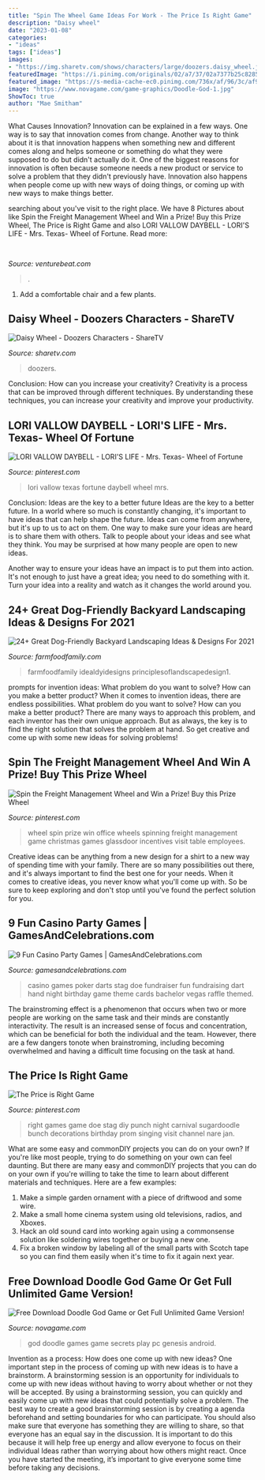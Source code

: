 ```yaml
---
title: "Spin The Wheel Game Ideas For Work - The Price Is Right Game"
description: "Daisy wheel"
date: "2023-01-08"
categories:
- "ideas"
tags: ["ideas"]
images:
- "https://img.sharetv.com/shows/characters/large/doozers.daisy_wheel.jpg"
featuredImage: "https://i.pinimg.com/originals/02/a7/37/02a7377b25c82854c3018ab0954acf1f.jpg"
featured_image: "https://s-media-cache-ec0.pinimg.com/736x/af/96/3c/af963cc903ee5a53756042b39f9726c3.jpg"
image: "https://www.novagame.com/game-graphics/Doodle-God-1.jpg"
ShowToc: true
author: "Mae Smitham"
---
```



What Causes Innovation?
Innovation can be explained in a few ways. One way is to say that innovation comes from change. Another way to think about it is that innovation happens when something new and different comes along and helps someone or something do what they were supposed to do but didn't actually do it. 
One of the biggest reasons for innovation is often because someone needs a new product or service to solve a problem that they didn't previously have. Innovation also happens when people come up with new ways of doing things, or coming up with new ways to make things better.

	

		
searching about  you've visit to the right place. We have 8 Pictures about  like Spin the Freight Management Wheel and Win a Prize! Buy this Prize Wheel, The Price is Right Game and also LORI VALLOW DAYBELL - LORI&#039;S LIFE - Mrs. Texas- Wheel of Fortune. Read more:
		
    
## 

<img loading=lazy src="https://venturebeat.com/wp-content/uploads/2020/05/a100.jpg" onerror="this.onerror=null;this.src='https://tse1.mm.bing.net/th?id=OIP.yHL0eRs96Bh5NopbBzBT_gHaEQ&amp;pid=15.1';" alt="">

_Source: venturebeat.com_

>. 

	

1. Add a comfortable chair and a few plants. 

    
## Daisy Wheel - Doozers Characters - ShareTV

<img loading=lazy src="https://img.sharetv.com/shows/characters/large/doozers.daisy_wheel.jpg" onerror="this.onerror=null;this.src='https://tse4.mm.bing.net/th?id=OIP.ZT24Q9fDi9K751HRBYPuLQAAAA&amp;pid=15.1';" alt="Daisy Wheel - Doozers Characters - ShareTV">

_Source: sharetv.com_

>doozers. 

	

Conclusion: How can you increase your creativity?
Creativity is a process that can be improved through different techniques. By understanding these techniques, you can increase your creativity and improve your productivity.

    
## LORI VALLOW DAYBELL - LORI&#039;S LIFE - Mrs. Texas- Wheel Of Fortune

<img loading=lazy src="https://i.pinimg.com/736x/b5/c1/6f/b5c16f40c305fafd584cda5ea80754a6.jpg" onerror="this.onerror=null;this.src='https://tse3.mm.bing.net/th?id=OIP.8GmS8YFJNnP_eBZkn5vNBQHaEK&amp;pid=15.1';" alt="LORI VALLOW DAYBELL - LORI&#039;S LIFE - Mrs. Texas- Wheel of Fortune">

_Source: pinterest.com_

>lori vallow texas fortune daybell wheel mrs. 

	

Conclusion: Ideas are the key to a better future
Ideas are the key to a better future. In a world where so much is constantly changing, it's important to have ideas that can help shape the future. Ideas can come from anywhere, but it's up to us to act on them.
One way to make sure your ideas are heard is to share them with others. Talk to people about your ideas and see what they think. You may be surprised at how many people are open to new ideas.

Another way to ensure your ideas have an impact is to put them into action. It's not enough to just have a great idea; you need to do something with it. Turn your idea into a reality and watch as it changes the world around you.

    
## 24+ Great Dog-Friendly Backyard Landscaping Ideas &amp; Designs For 2021

<img loading=lazy src="https://farmfoodfamily.com/wp-content/uploads/2018/11/dog-friendly-landscaping-ideas-650x975.jpg" onerror="this.onerror=null;this.src='https://tse2.mm.bing.net/th?id=OIP.6rxHmECWAjAjEGm0xamUfgHaLH&amp;pid=15.1';" alt="24+ Great Dog-Friendly Backyard Landscaping Ideas &amp; Designs For 2021">

_Source: farmfoodfamily.com_

>farmfoodfamily idealdyidesigns principlesoflandscapedesign1. 

	

prompts for invention ideas: What problem do you want to solve? How can you make a better product?
When it comes to invention ideas, there are endless possibilities. What problem do you want to solve? How can you make a better product? There are many ways to approach this problem, and each inventor has their own unique approach. But as always, the key is to find the right solution that solves the problem at hand. So get creative and come up with some new ideas for solving problems!

    
## Spin The Freight Management Wheel And Win A Prize! Buy This Prize Wheel

<img loading=lazy src="https://i.pinimg.com/originals/02/a7/37/02a7377b25c82854c3018ab0954acf1f.jpg" onerror="this.onerror=null;this.src='https://tse1.mm.bing.net/th?id=OIP.vIOZVcM3WMYC56nh4LQQogHaJ4&amp;pid=15.1';" alt="Spin the Freight Management Wheel and Win a Prize! Buy this Prize Wheel">

_Source: pinterest.com_

>wheel spin prize win office wheels spinning freight management game christmas games glassdoor incentives visit table employees. 

	

Creative ideas can be anything from a new design for a shirt to a new way of spending time with your family. There are so many possibilities out there, and it's always important to find the best one for your needs. When it comes to creative ideas, you never know what you'll come up with. So be sure to keep exploring and don't stop until you've found the perfect solution for you.

    
## 9 Fun Casino Party Games | GamesAndCelebrations.com

<img loading=lazy src="https://www.gamesandcelebrations.com/wp-content/uploads/2017/12/Casino-Bachelorette-Party-Games.jpg" onerror="this.onerror=null;this.src='https://tse4.mm.bing.net/th?id=OIP.vG_mz0FA3xPVj4HESqM3uAAAAA&amp;pid=15.1';" alt="9 Fun Casino Party Games | GamesAndCelebrations.com">

_Source: gamesandcelebrations.com_

>casino games poker darts stag doe fundraiser fun fundraising dart hand night birthday game theme cards bachelor vegas raffle themed. 

	

The brainstroming effect is a phenomenon that occurs when two or more people are working on the same task and their minds are constantly interactivity. The result is an increased sense of focus and concentration, which can be beneficial for both the individual and the team. However, there are a few dangers tonote when brainstroming, including becoming overwhelmed and having a difficult time focusing on the task at hand.

    
## The Price Is Right Game

<img loading=lazy src="https://s-media-cache-ec0.pinimg.com/736x/af/96/3c/af963cc903ee5a53756042b39f9726c3.jpg" onerror="this.onerror=null;this.src='https://tse3.mm.bing.net/th?id=OIP.RAo8PqjFSxgmg3iwH9jeCgHaFN&amp;pid=15.1';" alt="The Price is Right Game">

_Source: pinterest.com_

>right games game doe stag diy punch night carnival sugardoodle bunch decorations birthday prom singing visit channel nare jan. 

	

What are some easy and commonDIY projects you can do on your own?
If you're like most people, trying to do something on your own can feel daunting. But there are many easy and commonDIY projects that you can do on your own if you're willing to take the time to learn about different materials and techniques. Here are a few examples:
1. Make a simple garden ornament with a piece of driftwood and some wire.
2. Make a small home cinema system using old televisions, radios, and Xboxes.
3. Hack an old sound card into working again using a commonsense solution like soldering wires together or buying a new one.
4. Fix a broken window by labeling all of the small parts with Scotch tape so you can find them easily when it's time to fix it again next year.

    
## Free Download Doodle God Game Or Get Full Unlimited Game Version!

<img loading=lazy src="https://www.novagame.com/game-graphics/Doodle-God-1.jpg" onerror="this.onerror=null;this.src='https://tse4.mm.bing.net/th?id=OIP.J4vfbxzNd85kQ_w9vjEKoQHaFj&amp;pid=15.1';" alt="Free Download Doodle God Game or Get Full Unlimited Game Version!">

_Source: novagame.com_

>god doodle games game secrets play pc genesis android. 

	

Invention as a process: How does one come up with new ideas?
One important step in the process of coming up with new ideas is to have a brainstorm. A brainstorming session is an opportunity for individuals to come up with new ideas without having to worry about whether or not they will be accepted. By using a brainstorming session, you can quickly and easily come up with new ideas that could potentially solve a problem. 
The best way to create a good brainstorming session is by creating a agenda beforehand and setting boundaries for who can participate. You should also make sure that everyone has something they are willing to share, so that everyone has an equal say in the discussion. It is important to do this because it will help free up energy and allow everyone to focus on their individual Ideas rather than worrying about how others might react. Once you have started the meeting, it’s important to give everyone some time before taking any decisions.

